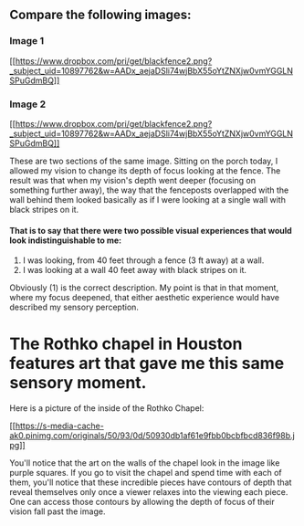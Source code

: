 ## Compare the following images:

### Image 1

[[https://www.dropbox.com/pri/get/blackfence2.png?_subject_uid=10897762&w=AADx_aejaDSli74wjBbX55oYtZNXjw0vmYGGLNSPuGdmBQ]]

### Image 2

[[https://www.dropbox.com/pri/get/blackfence2.png?_subject_uid=10897762&w=AADx_aejaDSli74wjBbX55oYtZNXjw0vmYGGLNSPuGdmBQ]]

These are two sections of the same image. Sitting on the porch today, I allowed my vision to change its depth of focus looking at the fence. The result was that when my vision's depth went deeper (focusing on something further away), the way that the fenceposts overlapped with the wall behind them looked basically as if I were looking at a single wall with black stripes on it.

#### That is to say that there were two possible visual experiences that would look indistinguishable to me:
1. I was looking, from 40 feet through a fence (3 ft away) at a wall.
2. I was looking at a wall 40 feet away with black stripes on it.

Obviously (1) is the correct description. My point is that in that moment, where my focus deepened, that either aesthetic experience would have described my sensory perception.

# The Rothko chapel in Houston features art that gave me this same sensory moment.

Here is a picture of the inside of the Rothko Chapel: 

[[https://s-media-cache-ak0.pinimg.com/originals/50/93/0d/50930db1af61e9fbb0bcbfbcd836f98b.jpg]]

You'll notice that the art on the walls of the chapel look in the image like purple squares. If you go to visit the chapel and spend time with each of them, you'll notice that these incredible pieces have contours of depth that reveal themselves only once a viewer relaxes into the viewing each piece. One can access those contours by allowing the depth of focus of their vision fall past the image.